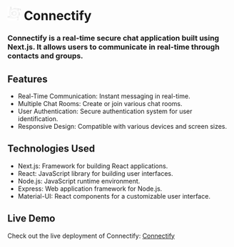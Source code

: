 # <img src="https://github.com/Sahil-911/Connectify/blob/master/public/CycloneIcon.svg" alt="Connectify Logo" width="30" height="30"> Connectify
### Connectify is a real-time secure chat application built using Next.js. It allows users to communicate in real-time through contacts and groups.

## Features
- Real-Time Communication: Instant messaging in real-time.
- Multiple Chat Rooms: Create or join various chat rooms.
- User Authentication: Secure authentication system for user identification.
- Responsive Design: Compatible with various devices and screen sizes.

## Technologies Used
- Next.js: Framework for building React applications.
- React: JavaScript library for building user interfaces.
- Node.js: JavaScript runtime environment.
- Express: Web application framework for Node.js.
- Material-UI: React components for a customizable user interface.

## Live Demo

Check out the live deployment of Connectify: [Connectify](https://connectify-zeta.vercel.app/)

